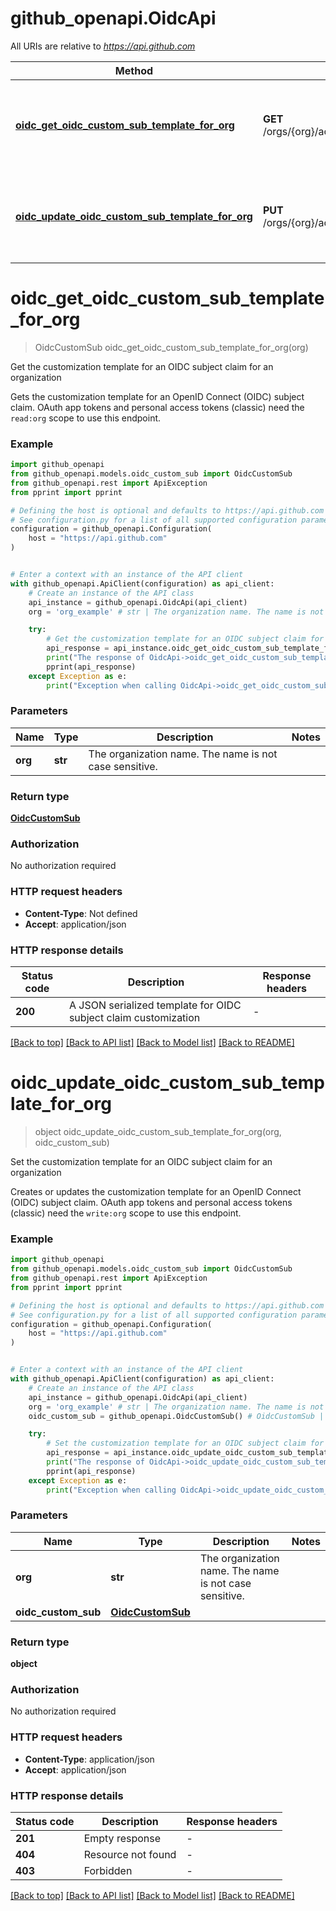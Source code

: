 # github_openapi.OidcApi

All URIs are relative to *https://api.github.com*

Method | HTTP request | Description
------------- | ------------- | -------------
[**oidc_get_oidc_custom_sub_template_for_org**](OidcApi.md#oidc_get_oidc_custom_sub_template_for_org) | **GET** /orgs/{org}/actions/oidc/customization/sub | Get the customization template for an OIDC subject claim for an organization
[**oidc_update_oidc_custom_sub_template_for_org**](OidcApi.md#oidc_update_oidc_custom_sub_template_for_org) | **PUT** /orgs/{org}/actions/oidc/customization/sub | Set the customization template for an OIDC subject claim for an organization


# **oidc_get_oidc_custom_sub_template_for_org**
> OidcCustomSub oidc_get_oidc_custom_sub_template_for_org(org)

Get the customization template for an OIDC subject claim for an organization

Gets the customization template for an OpenID Connect (OIDC) subject claim.  OAuth app tokens and personal access tokens (classic) need the `read:org` scope to use this endpoint.

### Example


```python
import github_openapi
from github_openapi.models.oidc_custom_sub import OidcCustomSub
from github_openapi.rest import ApiException
from pprint import pprint

# Defining the host is optional and defaults to https://api.github.com
# See configuration.py for a list of all supported configuration parameters.
configuration = github_openapi.Configuration(
    host = "https://api.github.com"
)


# Enter a context with an instance of the API client
with github_openapi.ApiClient(configuration) as api_client:
    # Create an instance of the API class
    api_instance = github_openapi.OidcApi(api_client)
    org = 'org_example' # str | The organization name. The name is not case sensitive.

    try:
        # Get the customization template for an OIDC subject claim for an organization
        api_response = api_instance.oidc_get_oidc_custom_sub_template_for_org(org)
        print("The response of OidcApi->oidc_get_oidc_custom_sub_template_for_org:\n")
        pprint(api_response)
    except Exception as e:
        print("Exception when calling OidcApi->oidc_get_oidc_custom_sub_template_for_org: %s\n" % e)
```



### Parameters


Name | Type | Description  | Notes
------------- | ------------- | ------------- | -------------
 **org** | **str**| The organization name. The name is not case sensitive. | 

### Return type

[**OidcCustomSub**](OidcCustomSub.md)

### Authorization

No authorization required

### HTTP request headers

 - **Content-Type**: Not defined
 - **Accept**: application/json

### HTTP response details

| Status code | Description | Response headers |
|-------------|-------------|------------------|
**200** | A JSON serialized template for OIDC subject claim customization |  -  |

[[Back to top]](#) [[Back to API list]](../README.md#documentation-for-api-endpoints) [[Back to Model list]](../README.md#documentation-for-models) [[Back to README]](../README.md)

# **oidc_update_oidc_custom_sub_template_for_org**
> object oidc_update_oidc_custom_sub_template_for_org(org, oidc_custom_sub)

Set the customization template for an OIDC subject claim for an organization

Creates or updates the customization template for an OpenID Connect (OIDC) subject claim.  OAuth app tokens and personal access tokens (classic) need the `write:org` scope to use this endpoint.

### Example


```python
import github_openapi
from github_openapi.models.oidc_custom_sub import OidcCustomSub
from github_openapi.rest import ApiException
from pprint import pprint

# Defining the host is optional and defaults to https://api.github.com
# See configuration.py for a list of all supported configuration parameters.
configuration = github_openapi.Configuration(
    host = "https://api.github.com"
)


# Enter a context with an instance of the API client
with github_openapi.ApiClient(configuration) as api_client:
    # Create an instance of the API class
    api_instance = github_openapi.OidcApi(api_client)
    org = 'org_example' # str | The organization name. The name is not case sensitive.
    oidc_custom_sub = github_openapi.OidcCustomSub() # OidcCustomSub | 

    try:
        # Set the customization template for an OIDC subject claim for an organization
        api_response = api_instance.oidc_update_oidc_custom_sub_template_for_org(org, oidc_custom_sub)
        print("The response of OidcApi->oidc_update_oidc_custom_sub_template_for_org:\n")
        pprint(api_response)
    except Exception as e:
        print("Exception when calling OidcApi->oidc_update_oidc_custom_sub_template_for_org: %s\n" % e)
```



### Parameters


Name | Type | Description  | Notes
------------- | ------------- | ------------- | -------------
 **org** | **str**| The organization name. The name is not case sensitive. | 
 **oidc_custom_sub** | [**OidcCustomSub**](OidcCustomSub.md)|  | 

### Return type

**object**

### Authorization

No authorization required

### HTTP request headers

 - **Content-Type**: application/json
 - **Accept**: application/json

### HTTP response details

| Status code | Description | Response headers |
|-------------|-------------|------------------|
**201** | Empty response |  -  |
**404** | Resource not found |  -  |
**403** | Forbidden |  -  |

[[Back to top]](#) [[Back to API list]](../README.md#documentation-for-api-endpoints) [[Back to Model list]](../README.md#documentation-for-models) [[Back to README]](../README.md)

